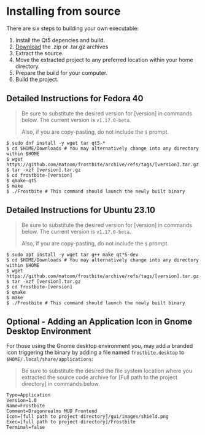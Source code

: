 # Installing from source

There are six steps to building your own executable:

1. Install the Qt5 depencies and build.
2. [Download](https://github.com/matoom/frostbite/releases) the .zip or .tar.gz archives
3. Extract the source.
4. Move the extracted project to any preferred location within your home directory.
5. Prepare the build for your computer.
6. Build the project.

## Detailed Instructions for Fedora 40

> Be sure to substitute the desired version for [version] in commands below.
> The current version is `v1.17.0-beta`.
>
> Also, if you are copy-pasting, do not include the `$` prompt.

```shell
$ sudo dnf install -y wget tar qt5-*
$ cd $HOME/Downloads # You may alternatively change into any directory within $HOME
$ wget https://github.com/matoom/frostbite/archive/refs/tags/[version].tar.gz
$ tar -xzf [version].tar.gz
$ cd frostbite-[version]
$ qmake-qt5
$ make
$ ./Frostbite # This command should launch the newly built binary
```

## Detailed Instructions for Ubuntu 23.10

> Be sure to substitute the desired version for [version] in commands below.
> The current version is `v1.17.0-beta`.
>
> Also, if you are copy-pasting, do not include the `$` prompt.

```shell
$ sudo apt install -y wget tar g++ make qt*5-dev
$ cd $HOME/Downloads # You may alternatively change into any directory within $HOME
$ wget https://github.com/matoom/frostbite/archive/refs/tags/[version].tar.gz
$ tar -xzf [version].tar.gz
$ cd frostbite-[version]
$ qmake
$ make
$ ./Frostbite # This command should launch the newly built binary
```

## Optional - Adding an Application Icon in Gnome Desktop Environment

For those using the Gnome desktop environment you, may add a branded
icon triggering the binary by adding a file named
`frostbite.desktop` to `$HOME/.local/share/applications`:

> Be sure to substitute the desired the file system location where you extracted the source
> code archive for [Full path to the project directory] in commands below.

```
Type=Application
Version=1.0
Name=Frostbite
Comment=Dragonrealms MUD Frontend
Icon=[full path to project directory]/gui/images/shield.png
Exec=[full path to project directory]/Frostbite
Terminal=false
```
